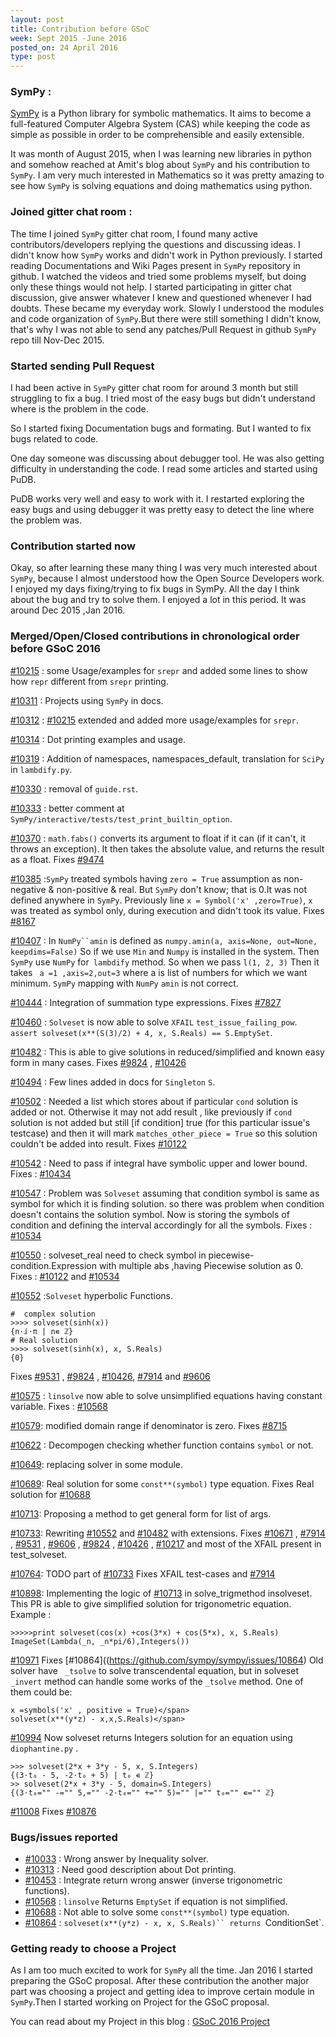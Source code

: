 ```yaml
---
layout: post
title: Contribution before GSoC
week: Sept 2015 -June 2016
posted_on: 24 April 2016
type: post
---
```


### SymPy :

[SymPy](http://www.sympy.org/en/index.html) is a Python library for symbolic mathematics. It aims to become a full-featured Computer Algebra System (CAS) while keeping the code as simple as possible in order to be comprehensible and easily extensible.

It was month of August 2015, when I was learning new libraries in python and somehow reached at Amit's blog about `SymPy` and his contribution to `SymPy`. I am very much interested in Mathematics so it was pretty amazing to see how `SymPy` is solving equations and doing mathematics using python.

### Joined gitter chat room :

The time I joined `SymPy` gitter chat room, I found many active contributors/developers replying the questions and discussing ideas. I didn't know how `SymPy` works and didn't work in Python previously. I started reading Documentations and Wiki Pages present in `SymPy` repository in github. I watched the videos and tried some problems myself, but doing only these things would not help.
I started participating in gitter chat discussion, give answer whatever I knew and questioned whenever I had doubts. These became my everyday work.
Slowly I understood the modules and code organization of `SymPy`.But there were still something I didn't know, that's why I was not able to send any patches/Pull Request in github `SymPy` repo till Nov-Dec 2015.

### Started sending Pull Request

I had been active in `SymPy` gitter chat room for around 3 month but still struggling to fix a bug. I tried most of the easy bugs but didn't understand where is the problem in the code.

So I started fixing Documentation bugs and formating. But I wanted to fix bugs related to code.

One day someone was discussing about debugger tool. He was also getting difficulty in understanding the code. I read some articles and started using PuDB.

PuDB works very well and easy to work with it. I restarted exploring the easy bugs and using debugger it was pretty easy to detect the line where the problem was.

### Contribution started now

Okay, so after learning these many thing I was very much interested about `SymPy`, because I almost understood how the Open Source Developers work. I enjoyed my days fixing/trying to fix bugs in SymPy. All the day I think about the bug and try to solve them. I enjoyed a lot in this period. It was around Dec 2015 ,Jan 2016.

### Merged/Open/Closed contributions in chronological order before GSoC 2016

[#10215](https://github.com/sympy/sympy/pull/10215) : some Usage/examples for `srepr` and added some lines to show how `repr` different from `srepr` printing.

[#10311](https://github.com/sympy/sympy/pull/10311) : Projects using `SymPy` in docs.

[#10312](https://github.com/sympy/sympy/pull/10312) : [#10215](https://github.com/sympy/sympy/pull/10215) extended and added more usage/examples for `srepr`.

[#10314](https://github.com/sympy/sympy/pull/10314/) : Dot printing examples and usage.

[#10319](https://github.com/sympy/sympy/pull/10319/) : Addition of namespaces, namespaces_default, translation for `SciPy` in `lambdify.py`.

[#10330](https://github.com/sympy/sympy/pull/10330) : removal of `guide.rst`.

[#10333](https://github.com/sympy/sympy/pull/10333) : better comment at `SymPy/interactive/tests/test_print_builtin_option`.

[#10370](https://github.com/sympy/sympy/pull/10370) : `math.fabs()` converts its argument to float if it can (if it can't, it throws an exception). It then takes the absolute value, and returns the result as a float. Fixes [#9474](https://github.com/sympy/sympy/issues/9474)

[#10385](https://github.com/sympy/sympy/pull/10385) :`SymPy` treated symbols having `zero = True` assumption as non-negative & non-positive & real. But `SymPy` don't know; that is 0.It was not defined anywhere in `SymPy`. Previously line `x = Symbol('x' ,zero=True)`, `x` was treated as symbol only, during execution and didn't took its value.
 Fixes [#8167](https://github.com/sympy/sympy/issues/8167)

[#10407](https://github.com/sympy/sympy/pull/10407) : In `NumPy``amin` is defined as `numpy.amin(a, axis=None, out=None, keepdims=False)` So if we use `Min` and `Numpy` is installed in the system. Then `SymPy` use `NumPy` for` lambdify` method. So when we pass `l(1, 2, 3)` Then it takes ` a =1 ,axis=2,out=3` where a is list of numbers for which we want minimum. `SymPy` mapping with `NumPy` `amin` is not correct.

[#10444](https://github.com/sympy/sympy/pull/10444) : Integration of summation type expressions.
Fixes [#7827](https://github.com/sympy/sympy/issues/7827)

[#10460](https://github.com/sympy/sympy/pull/10460) : `Solveset` is now able to solve `XFAIL` `test_issue_failing_pow`. `assert solveset(x**(S(3)/2) + 4, x, S.Reals) == S.EmptySet`.

[#10482](https://github.com/sympy/sympy/pull/10482) : This is able to give solutions in reduced/simplified and known easy form in many cases. Fixes [#9824](https://github.com/sympy/sympy/issues/9834) , [#10426](https://github.com/sympy/sympy/issues/10426)

[#10494](https://github.com/sympy/sympy/pull/10494) : Few lines added in docs for `Singleton` `S`.

[#10502](https://github.com/sympy/sympy/pull/10502) : Needed a list which stores about if particular `cond` solution is added or not. Otherwise it may not add result , like previously if `cond` solution is not added but still [if condition] true (for this particular issue's testcase) and then it will mark `matches_other_piece = True` so this solution couldn't be added into result.
Fixes [#10122](https://github.com/sympy/sympy/issues/10122)

[#10542](https://github.com/sympy/sympy/pull/10542) : Need to pass if integral have symbolic upper and lower bound. Fixes : [#10434](https://github.com/sympy/sympy/issues/10434)

[#10547](https://github.com/sympy/sympy/pull/10547) : Problem was `Solveset` assuming that condition symbol is same as symbol for which it is finding solution. so there was problem when condition doesn't contains the solution symbol. Now is storing the symbols of condition and defining the interval accordingly for all the symbols.
Fixes : [#10534](https://github.com/sympy/sympy/issues/10534)

[#10550](https://github.com/sympy/sympy/pull/10550) : solveset_real need to check symbol in piecewise-condition.Expression with multiple abs ,having Piecewise solution as 0.
 Fixes : [#10122](https://github.com/sympy/sympy/issues/10122) and [#10534](https://github.com/sympy/sympy/issues/10534)

[#10552](https://github.com/sympy/sympy/pull/10552) :`Solveset` hyperbolic Functions.


```
#  complex solution
>>>> solveset(sinh(x))
{n⋅ⅈ⋅π | n∊ ℤ}
# Real solution
>>>> solveset(sinh(x), x, S.Reals)
{0}

```

Fixes [#9531](https://github.com/sympy/sympy/issues/9531) , [#9824](https://github.com/sympy/sympy/issues/9824) , [#10426](https://github.com/sympy/sympy/issues/10426), [#7914](https://github.com/sympy/sympy/issues/7914) and [#9606](https://github.com/sympy/sympy/issues/9606)

[#10575](https://github.com/sympy/sympy/pull/10575) : `linsolve` now able to solve unsimplified equations having constant variable. Fixes : [#10568](https://github.com/sympy/sympy/issues/10568)

[#10579](https://github.com/sympy/sympy/pull/10579): modified domain range if denominator is zero. Fixes [#8715](https://github.com/sympy/sympy/issues/8715)

[#10622](https://github.com/sympy/sympy/pull/10622) : Decompogen checking whether function contains `symbol` or not.

[#10649](https://github.com/sympy/sympy/pull/10649): replacing solver in some module.

[#10689](https://github.com/sympy/sympy/pull/10689): Real solution for some `const**(symbol)` type equation.
Fixes Real solution for [#10688](https://github.com/sympy/sympy/issues/10688)

[#10713](https://github.com/sympy/sympy/pull/10713): Proposing a method to get general form for list of args.

[#10733](https://github.com/sympy/sympy/pull/10733): Rewriting [#10552](https://github.com/sympy/sympy/pull/10552) and [#10482](https://github.com/sympy/sympy/pull/10482) with extensions. Fixes [#10671](https://github.com/sympy/sympy/issues/10671) , [#7914](https://github.com/sympy/sympy/issues/7914) , [#9531](https://github.com/sympy/sympy/issues/9531) , [#9606](https://github.com/sympy/sympy/issues/9606) , [#9824](https://github.com/sympy/sympy/issues/9824) , [#10426](https://github.com/sympy/sympy/issues/10426) , [#10217](https://github.com/sympy/sympy/issues/10217) and most of the XFAIL present in test_solveset.

[#10764](https://github.com/sympy/sympy/pull/10764): TODO part of [#10733](https://github.com/sympy/sympy/pull/10733) Fixes XFAIL test-cases and [#7914](https://github.com/sympy/sympy/issues/7914)

[#10898](https://github.com/sympy/sympy/pull/10898): Implementing the logic of [#10713](https://github.com/sympy/sympy/pull/10713) in solve_trigmethod insolveset. This PR is able to give simplified solution for trigonometric equation.
Example :

```
>>>>>print solveset(cos(x) +cos(3*x) + cos(5*x), x, S.Reals)
ImageSet(Lambda(_n, _n*pi/6),Integers())

```

[#10971](https://github.com/sympy/sympy/pull/10971) Fixes [#10864]((https://github.com/sympy/sympy/issues/10864) Old solver have ` _tsolve` to solve transcendental equation, but in solveset `_invert` method can handle some works of the `_tsolve` method. One of them could be:

```
x =symbols('x' , positive = True)</span>
solveset(x**(y*z) - x,x,S.Reals)</span>
```

[#10994](https://github.com/sympy/sympy/pull/10994) Now solveset returns Integers solution for an equation using `diophantine.py` .

```
>>> solveset(2*x + 3*y - 5, x, S.Integers)
{(3⋅t₀ - 5, -2⋅t₀ + 5) | t₀ ∊ ℤ}
>> solveset(2*x + 3*y - 5, domain=S.Integers)
{(3⋅t₀="" -="" 5,="" -2⋅t₀="" +="" 5)="" |="" t₀="" ∊="" ℤ}
```

[#11008](https://github.com/sympy/sympy/pull/11008) Fixes [#10876](https://github.com/sympy/sympy/issues/10876)

### Bugs/issues reported

* [#10033](https://github.com/sympy/sympy/issues/10033) : Wrong answer by Inequality solver.
* [#10313](https://github.com/sympy/sympy/issues/10313) : Need good description about Dot printing.
* [#10453](https://github.com/sympy/sympy/issues/10453) : Integrate return wrong answer (inverse trigonometric functions).
* [#10568](https://github.com/sympy/sympy/issues/10568) : `linsolve` Returns `EmptySet` if equation is not simplified.
* [#10688](https://github.com/sympy/sympy/issues/10688) : Not able to solve some `const**(symbol)` type equation.
* [#10864](https://github.com/sympy/sympy/issues/10864) : `solveset(x**(y*z) - x, x, S.Reals)`` returns `ConditionSet`.

### Getting ready to choose a Project

As I am too much excited to work for `SymPy` all the time. Jan 2016 I started preparing the GSoC proposal. After these contribution the another major part was choosing a project and getting idea to improve certain module in `SymPy`.Then I started working on Project for the GSoC proposal.

You can read about my Project in this blog :
[GSoC 2016 Project](https://shekharrajak.github.io)
